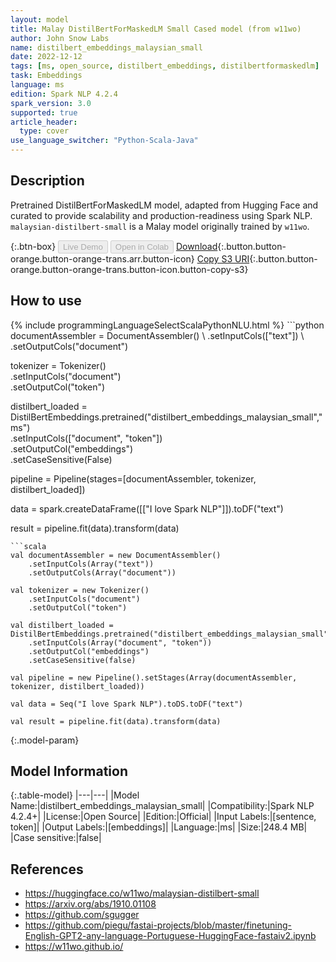```yaml
---
layout: model
title: Malay DistilBertForMaskedLM Small Cased model (from w11wo)
author: John Snow Labs
name: distilbert_embeddings_malaysian_small
date: 2022-12-12
tags: [ms, open_source, distilbert_embeddings, distilbertformaskedlm]
task: Embeddings
language: ms
edition: Spark NLP 4.2.4
spark_version: 3.0
supported: true
article_header:
  type: cover
use_language_switcher: "Python-Scala-Java"
---
```


## Description

Pretrained DistilBertForMaskedLM model, adapted from Hugging Face and curated to provide scalability and production-readiness using Spark NLP. `malaysian-distilbert-small` is a Malay model originally trained by `w11wo`.

{:.btn-box}
<button class="button button-orange" disabled>Live Demo</button>
<button class="button button-orange" disabled>Open in Colab</button>
[Download](https://s3.amazonaws.com/auxdata.johnsnowlabs.com/public/models/distilbert_embeddings_malaysian_small_ms_4.2.4_3.0_1670864988773.zip){:.button.button-orange.button-orange-trans.arr.button-icon}
[Copy S3 URI](s3://auxdata.johnsnowlabs.com/public/models/distilbert_embeddings_malaysian_small_ms_4.2.4_3.0_1670864988773.zip){:.button.button-orange.button-orange-trans.button-icon.button-copy-s3}

## How to use



<div class="tabs-box" markdown="1">
{% include programmingLanguageSelectScalaPythonNLU.html %}
```python
documentAssembler = DocumentAssembler() \
    .setInputCols(["text"]) \
    .setOutputCols("document")

tokenizer = Tokenizer() \
    .setInputCols("document") \
    .setOutputCol("token")

distilbert_loaded = DistilBertEmbeddings.pretrained("distilbert_embeddings_malaysian_small","ms") \
    .setInputCols(["document", "token"]) \
    .setOutputCol("embeddings") \
    .setCaseSensitive(False)
    
pipeline = Pipeline(stages=[documentAssembler, tokenizer, distilbert_loaded])

data = spark.createDataFrame([["I love Spark NLP"]]).toDF("text")

result = pipeline.fit(data).transform(data)
```
```scala
val documentAssembler = new DocumentAssembler() 
    .setInputCols(Array("text")) 
    .setOutputCols(Array("document"))
      
val tokenizer = new Tokenizer()
    .setInputCols("document")
    .setOutputCol("token")
 
val distilbert_loaded = DistilBertEmbeddings.pretrained("distilbert_embeddings_malaysian_small","ms") 
    .setInputCols(Array("document", "token"))
    .setOutputCol("embeddings")
    .setCaseSensitive(false)    
   
val pipeline = new Pipeline().setStages(Array(documentAssembler, tokenizer, distilbert_loaded))

val data = Seq("I love Spark NLP").toDS.toDF("text")

val result = pipeline.fit(data).transform(data)
```
</div>

{:.model-param}
## Model Information

{:.table-model}
|---|---|
|Model Name:|distilbert_embeddings_malaysian_small|
|Compatibility:|Spark NLP 4.2.4+|
|License:|Open Source|
|Edition:|Official|
|Input Labels:|[sentence, token]|
|Output Labels:|[embeddings]|
|Language:|ms|
|Size:|248.4 MB|
|Case sensitive:|false|

## References

- https://huggingface.co/w11wo/malaysian-distilbert-small
- https://arxiv.org/abs/1910.01108
- https://github.com/sgugger
- https://github.com/piegu/fastai-projects/blob/master/finetuning-English-GPT2-any-language-Portuguese-HuggingFace-fastaiv2.ipynb
- https://w11wo.github.io/